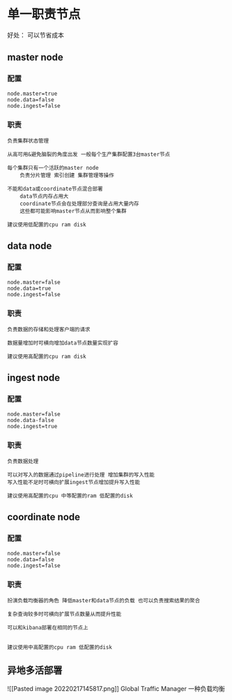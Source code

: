 # 单一职责节点
好处：
可以节省成本
## master node
### 配置
```
node.master=true
node.data=false
node.ingest=false
```
### 职责
```
负责集群状态管理

从高可用&避免脑裂的角度出发 一般每个生产集群配置3台master节点

每个集群只有一个活跃的master node
	负责分片管理 索引创建 集群管理等操作

不能和data或coordinate节点混合部署
	data节点内存占用大
	coordinate节点会在处理部分查询是占用大量内存
	这些都可能影响master节点从而影响整个集群

建议使用低配置的cpu ram disk
```
## data node
### 配置
```
node.master=false
node.data=true
node.ingest=false
```
### 职责
```
负责数据的存储和处理客户端的请求

数据量增加时可横向增加data节点数量实现扩容

建议使用高配置的cpu ram disk
```
## ingest node
### 配置
```
node.master=false
node.data-false
node.ingest=true
```
### 职责
```
负责数据处理

可以对写入的数据通过pipeline进行处理 增加集群的写入性能
写入性能不足时可横向扩展ingest节点增加提升写入性能

建议使用高配置的cpu 中等配置的ram 低配置的disk
```
## coordinate node
### 配置
```
node.master=false
node.data=false
node.ingest=false
```
### 职责
```
扮演负载均衡器的角色 降低master和data节点的负载 也可以负责搜索结果的聚合

复杂查询较多时可横向扩展节点数量从而提升性能

可以和kibana部署在相同的节点上


建议使用中高配置的cpu ram 低配置的disk
```
## 异地多活部署
![[Pasted image 20220217145817.png]]
Global Traffic Manager 一种负载均衡
